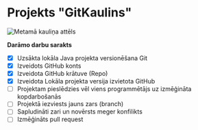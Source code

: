 # Projekts "GitKaulins"

![Metamā kauliņa attēls](https://external-content.duckduckgo.com/iu/?u=https%3A%2F%2Fstatic.vecteezy.com%2Fsystem%2Fresources%2Fthumbnails%2F009%2F257%2F915%2Fsmall_2x%2Fdice-cartoon-style-3d-render-illustration-png.png&f=1&nofb=1&ipt=fa4ee47aee8ae9af4335034bdce1129ee2e80f6d292102338c6b1844f33921f4)

**Darāmo darbu sarakts**
- [X] Uzsākta lokāla Java projekta versionēšana Git
- [X] Izveidots GitHub konts
- [X] Izveidota GitHub krātuve (Repo)
- [X] Izveidota Lokāla projekta versija izvietota GitHub
- [ ] Projektam pieslēdzies vēl viens programmētājs uz izmēģināta kopdarbošanās
- [ ] Projektā iezviests jauns zars (branch)
- [ ] Sapludināti zari un novērsts meger konfilikts
- [ ] Izmēģināts pull request 

